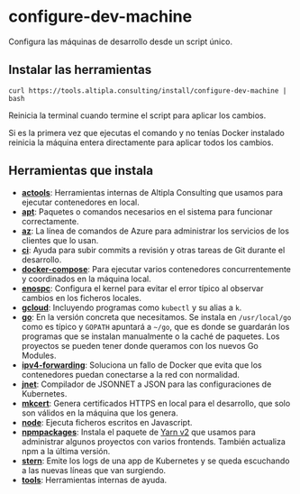 
# configure-dev-machine

Configura las máquinas de desarrollo desde un script único.


## Instalar las herramientas

```shell
curl https://tools.altipla.consulting/install/configure-dev-machine | bash
```

Reinicia la terminal cuando termine el script para aplicar los cambios.

Si es la primera vez que ejecutas el comando y no tenías Docker instalado reinicia la máquina entera directamente para aplicar todos los cambios.


## Herramientas que instala

- **[actools](https://github.com/altipla-consulting/actools)**: Herramientas internas de Altipla Consulting que usamos para ejecutar contenedores en local.
- **[apt](https://packages.ubuntu.com/)**: Paquetes o comandos necesarios en el sistema para funcionar correctamente.
- **[az](https://docs.microsoft.com/en-us/cli/azure/install-azure-cli?view=azure-cli-latest)**: La línea de comandos de Azure para administrar los servicios de los clientes que lo usan.
- **[ci](https://github.com/altipla-consulting/ci)**: Ayuda para subir commits a revisión y otras tareas de Git durante el desarrollo.
- **[docker-compose](https://docs.docker.com/compose/)**: Para ejecutar varios contenedores concurrentemente y coordinados en la máquina local.
- **[enospc](https://stackoverflow.com/questions/22475849/node-js-what-is-enospc-error-and-how-to-solve)**: Configura el kernel para evitar el error típico al observar cambios en los ficheros locales.
- **[gcloud](https://cloud.google.com/sdk)**: Incluyendo programas como `kubectl` y su alias a `k`.
- **[go](https://golang.org/)**: En la versión concreta que necesitamos. Se instala en `/usr/local/go` como es típico y `GOPATH` apuntará a `~/go`, que es donde se guardarán los programas que se instalan manualmente o la caché de paquetes. Los proyectos se pueden tener donde queramos con los nuevos Go Modules.
- **[ipv4-forwarding](https://stackoverflow.com/questions/41453263/docker-networking-disabled-warning-ipv4-forwarding-is-disabled-networking-wil)**: Soluciona un fallo de Docker que evita que los contenedores puedan conectarse a la red con normalidad.
- **[jnet](https://github.com/altipla-consulting/jnet)**: Compilador de JSONNET a JSON para las configuraciones de Kubernetes.
- **[mkcert](https://github.com/FiloSottile/mkcert)**: Genera certificados HTTPS en local para el desarrollo, que solo son válidos en la máquina que los genera.
- **[node](https://nodejs.org/en/)**: Ejecuta ficheros escritos en Javascript.
- **[npmpackages](https://www.npmjs.com/)**: Instala el paquete de [Yarn v2](https://yarnpkg.com/) que usamos para administrar algunos proyectos con varios frontends. También actualiza npm a la última versión.
- **[stern](https://github.com/wercker/stern)**: Emite los logs de una app de Kubernetes y se queda escuchando a las nuevas líneas que van surgiendo.
- **[tools](https://github.com/altipla-consulting/tools)**: Herramientas internas de ayuda.

